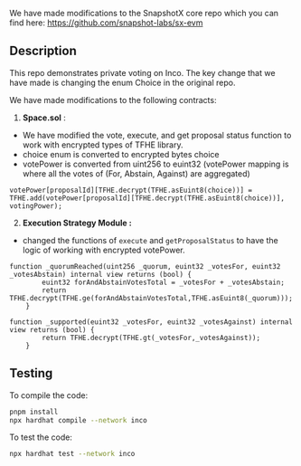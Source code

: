 We have made modifications to the SnapshotX core repo which you can find here: https://github.com/snapshot-labs/sx-evm  


## Description
This repo demonstrates private voting on Inco. The key change that we have made is changing the enum Choice in the original repo.  

We have made modifications to the following contracts:

1) **Space.sol** : 
- We have modified the vote, execute, and get proposal status function to work with encrypted types of TFHE library.
- choice enum is converted to encrypted bytes choice
- votePower is converted from uint256 to euint32 (votePower mapping is where all the votes of (For, Abstain, Against) are aggregated)

```solidity
votePower[proposalId][TFHE.decrypt(TFHE.asEuint8(choice))] = TFHE.add(votePower[proposalId][TFHE.decrypt(TFHE.asEuint8(choice))], votingPower);
```

2) **Execution Strategy Module :**
- changed the functions of `execute` and `getProposalStatus` to have the logic of working with encrypted votePower.

```solidity
function _quorumReached(uint256 _quorum, euint32 _votesFor, euint32 _votesAbstain) internal view returns (bool) {      
        euint32 forAndAbstainVotesTotal = _votesFor + _votesAbstain;
        return TFHE.decrypt(TFHE.ge(forAndAbstainVotesTotal,TFHE.asEuint8(_quorum)));
    }
 ```

```solidity
function _supported(euint32 _votesFor, euint32 _votesAgainst) internal view returns (bool) {            
        return TFHE.decrypt(TFHE.gt(_votesFor,_votesAgainst));
    }
 ```

## Testing 

To compile the code: 

```sh
pnpm install
npx hardhat compile --network inco 
```

To test the code: 

```sh
npx hardhat test --network inco 
```
